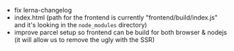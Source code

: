- fix lerna-changelog
- index.html (path for the frontend is currently "frontend/build/index.js" and it's looking in the `node_modules` directory)
- improve parcel setup so frontend can be build for both browser & nodejs (it will allow us to remove the ugly with the SSR)
